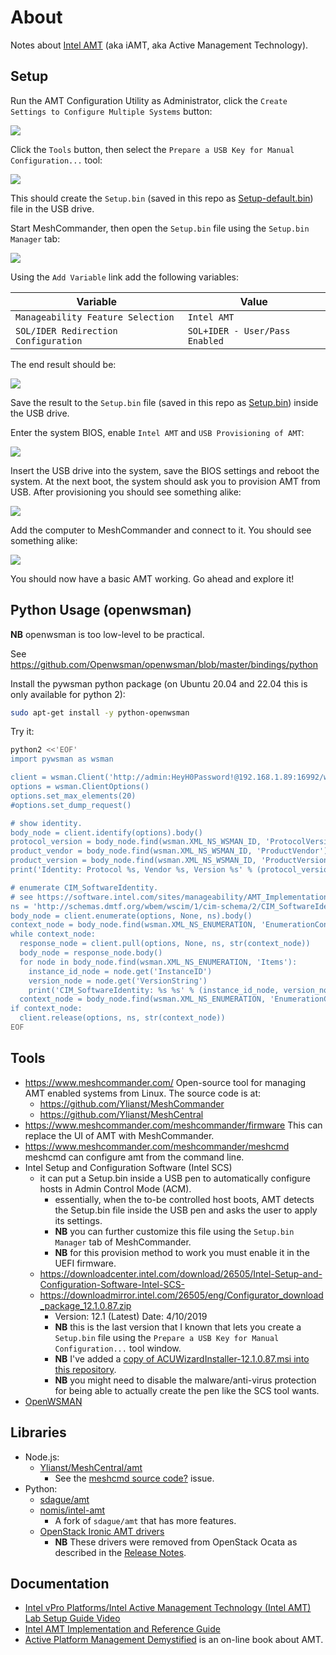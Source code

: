 # About

Notes about [Intel AMT](https://en.wikipedia.org/wiki/Intel_Active_Management_Technology) (aka iAMT, aka Active Management Technology).

## Setup

Run the AMT Configuration Utility as Administrator, click the `Create Settings to Configure Multiple Systems` button:

![](setup-bin-acu-create-settings.png)

Click the `Tools` button, then select the `Prepare a USB Key for Manual Configuration...` tool:

![](setup-bin-acu-settings.png)

This should create the `Setup.bin` (saved in this repo as [Setup-default.bin](Setup-default.bin)) file in the USB drive.

Start MeshCommander, then open the `Setup.bin` file using the `Setup.bin Manager` tab:

![](setup-bin-meshcommander-settings-default.png)

Using the `Add Variable` link add the following variables:

| Variable | Value |
|----------|-------|
| `Manageability Feature Selection` | `Intel AMT` |
| `SOL/IDER Redirection Configuration` | `SOL+IDER - User/Pass Enabled` |

The end result should be:

![](setup-bin-meshcommander-settings.png)

Save the result to the `Setup.bin` file (saved in this repo as [Setup.bin](Setup.bin)) inside the USB drive.

Enter the system BIOS, enable `Intel AMT` and `USB Provisioning of AMT`:

![](bios-enable-amt.png)

Insert the USB drive into the system, save the BIOS settings and reboot the system. At the next boot, the system should ask you to provision AMT from USB. After provisioning you should see something alike:

![](bios-provision-amt.jpg)

Add the computer to MeshCommander and connect to it. You should see something alike:

![](meshcommander-connected-computer.png)

You should now have a basic AMT working. Go ahead and explore it!

## Python Usage (openwsman)

**NB** openwsman is too low-level to be practical.

See https://github.com/Openwsman/openwsman/blob/master/bindings/python

Install the pywsman python package (on Ubuntu 20.04 and 22.04 this is only available for python 2):

```bash
sudo apt-get install -y python-openwsman
```

Try it:

```bash
python2 <<'EOF'
import pywsman as wsman

client = wsman.Client('http://admin:HeyH0Password!@192.168.1.89:16992/wsman')
options = wsman.ClientOptions()
options.set_max_elements(20)
#options.set_dump_request()

# show identity.
body_node = client.identify(options).body()
protocol_version = body_node.find(wsman.XML_NS_WSMAN_ID, 'ProtocolVersion')
product_vendor = body_node.find(wsman.XML_NS_WSMAN_ID, 'ProductVendor')
product_version = body_node.find(wsman.XML_NS_WSMAN_ID, 'ProductVersion')
print('Identity: Protocol %s, Vendor %s, Version %s' % (protocol_version, product_vendor, product_version))

# enumerate CIM_SoftwareIdentity.
# see https://software.intel.com/sites/manageability/AMT_Implementation_and_Reference_Guide/default.htm?turl=HTMLDocuments%2FWS-Management_Class_Reference%2FCIM_SoftwareIdentity.htm
ns = 'http://schemas.dmtf.org/wbem/wscim/1/cim-schema/2/CIM_SoftwareIdentity'
body_node = client.enumerate(options, None, ns).body()
context_node = body_node.find(wsman.XML_NS_ENUMERATION, 'EnumerationContext')
while context_node:
  response_node = client.pull(options, None, ns, str(context_node))
  body_node = response_node.body()
  for node in body_node.find(wsman.XML_NS_ENUMERATION, 'Items'):
    instance_id_node = node.get('InstanceID')
    version_node = node.get('VersionString')
    print('CIM_SoftwareIdentity: %s %s' % (instance_id_node, version_node))
  context_node = body_node.find(wsman.XML_NS_ENUMERATION, 'EnumerationContext')
if context_node:
  client.release(options, ns, str(context_node))
EOF
```

## Tools

* https://www.meshcommander.com/
  Open-source tool for managing AMT enabled systems from Linux.
  The source code is at:
  * https://github.com/Ylianst/MeshCommander
  * https://github.com/Ylianst/MeshCentral
* https://www.meshcommander.com/meshcommander/firmware
  This can replace the UI of AMT with MeshCommander.
* https://www.meshcommander.com/meshcommander/meshcmd
  meshcmd can configure amt from the command line.
* Intel Setup and Configuration Software (Intel SCS)
  * it can put a Setup.bin inside a USB pen to automatically configure hosts in Admin Control Mode (ACM).
    * essentially, when the to-be controlled host boots, AMT detects the Setup.bin file
      inside the USB pen and asks the user to apply its settings.
    * **NB** you can further customize this file using the `Setup.bin Manager` tab of MeshCommander.
    * **NB** for this provision method to work you must enable it in the UEFI firmware.
  * https://downloadcenter.intel.com/download/26505/Intel-Setup-and-Configuration-Software-Intel-SCS-
  * https://downloadmirror.intel.com/26505/eng/Configurator_download_package_12.1.0.87.zip
    * Version: 12.1 (Latest) Date: 4/10/2019
    * **NB** this is the last version that I known that lets you create a `Setup.bin` file using the `Prepare a USB Key for Manual Configuration...` tool window.
    * **NB** I've added a [copy of ACUWizardInstaller-12.1.0.87.msi into this repository](ACUWizardInstaller-12.1.0.87.msi).
    * **NB** you might need to disable the malware/anti-virus protection for
             being able to actually create the pen like the SCS tool wants.
* [OpenWSMAN](https://openwsman.github.io/)

## Libraries

* Node.js:
  * [Ylianst/MeshCentral/amt](https://github.com/Ylianst/MeshCentral/tree/master/amt)
    * See the [meshcmd source code?](https://github.com/Ylianst/MeshCommander/issues/17) issue.
* Python:
  * [sdague/amt](https://github.com/sdague/amt)
  * [nomis/intel-amt](https://github.com/nomis/intel-amt)
    * A fork of `sdague/amt` that has more features.
  * [OpenStack Ironic AMT drivers](https://opendev.org/x/ironic-staging-drivers/src/branch/master/ironic_staging_drivers/amt)
    * **NB** These drivers were removed from OpenStack Ocata as described in the [Release Notes](https://docs.huihoo.com/openstack/docs.openstack.org/releasenotes/ironic/ocata.html).

## Documentation

* [Intel vPro Platforms/Intel Active Management Technology (Intel AMT) Lab Setup Guide Video](https://www.intel.com/content/www/us/en/support/articles/000026592/technologies.html)
* [Intel AMT Implementation and Reference Guide](https://software.intel.com/sites/manageability/AMT_Implementation_and_Reference_Guide/default.htm)
* [Active Platform Management Demystified](https://www.meshcommander.com/active-management) is an on-line book about AMT.
